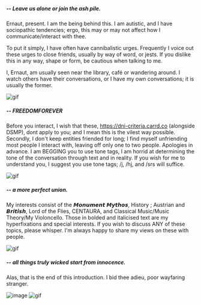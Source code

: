 ##### -- Leave us alone or join the ash pile.

Ernaut, present. I am the being behind this. I am autistic, and I have sociopathic tendencies; ergo, this may or may not affect how I communicate/interact with thee.

To put it simply, I have often have cannibalistic urges. Frequently I voice out these urges to close friends, usually by way of word, or jests. If you dislike this in any way, shape or form, be cautious when talking to me.

I, Ernaut, am usually seen near the library, café or wandering around. I watch others have their conversations, or I have my own conversations; it is usually the former.

![gif](https://64.media.tumblr.com/b472d0186efc23803ae3722dfcd59a56/a04d8ee62e10f427-6a/s400x600/1c695ee82ca10479d41bc181bfa535134fefb501.webp)

##### -- FREEDOMFOREVER

Before you interact, I wish that these, https://dni-criteria.carrd.co (alongside DSMP), dont apply to you; and I mean this is the vilest way possible.
Secondly, I don't keep entities friended for long; I find myself unfriending most people I interact with, leaving off only one to two people. Apologies in advance.
I am BEGGING you to use tone tags, I am horrid at determining the tone of the conversation through text and in reality. If you wish for me to understand you, I suggest you use tone tags; /j, /hj, and /srs will suffice.

![gif](https://64.media.tumblr.com/b472d0186efc23803ae3722dfcd59a56/a04d8ee62e10f427-6a/s400x600/1c695ee82ca10479d41bc181bfa535134fefb501.webp)

##### -- a more perfect union.

My interests consist of the 𝙈𝙤𝙣𝙪𝙢𝙚𝙣𝙩 𝙈𝙮𝙩𝙝𝙤𝙨, History ; Austrian and 𝘽𝙧𝙞𝙩𝙞𝙨𝙝, Lord of the Flies, CENTAURA, and Classical Music/Music Theory/My Violoncello.
Those in bolded and italicised text are my hyperfixations and special interests.
If you wish to discuss ANY of these topics, please whisper. I'm always happy to share my views on these with people.

![gif](https://64.media.tumblr.com/b472d0186efc23803ae3722dfcd59a56/a04d8ee62e10f427-6a/s400x600/1c695ee82ca10479d41bc181bfa535134fefb501.webp)

##### -- all things truly wicked start from innocence.

Alas, that is the end of this introduction. I bid thee adieu, poor wayfaring stranger.

![image](https://github.com/ernautical/FLESHLY.YEARNING/assets/161996176/245b1356-1651-4a8d-8ebf-be472511eefb)
![gif](https://64.media.tumblr.com/b472d0186efc23803ae3722dfcd59a56/a04d8ee62e10f427-6a/s400x600/1c695ee82ca10479d41bc181bfa535134fefb501.webp)
